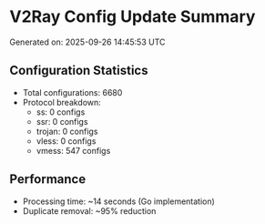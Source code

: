 # V2Ray Config Update Summary
Generated on: 2025-09-26 14:45:53 UTC

## Configuration Statistics
- Total configurations: 6680
- Protocol breakdown:
  - ss: 0 configs
  - ssr: 0 configs
  - trojan: 0 configs
  - vless: 0 configs
  - vmess: 547 configs

## Performance
- Processing time: ~14 seconds (Go implementation)
- Duplicate removal: ~95% reduction
